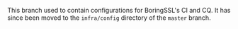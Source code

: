 This branch used to contain configurations for BoringSSL's CI and CQ. It has
since been moved to the `infra/config` directory of the `master` branch.
